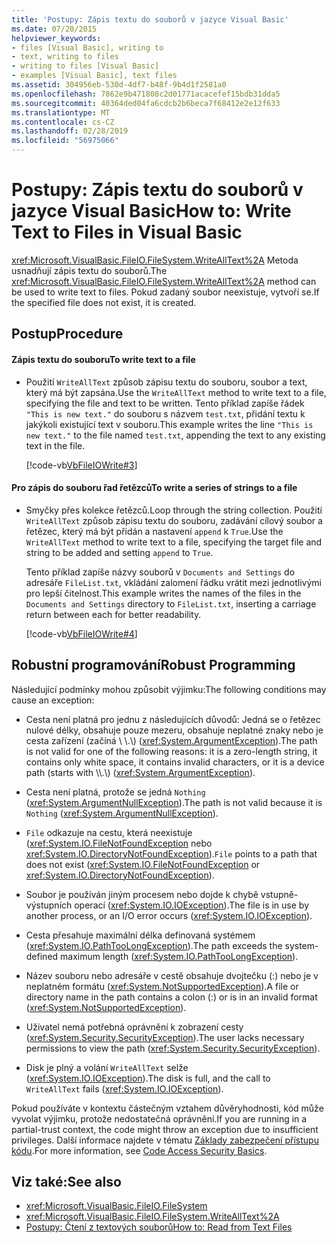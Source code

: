 ```yaml
---
title: 'Postupy: Zápis textu do souborů v jazyce Visual Basic'
ms.date: 07/20/2015
helpviewer_keywords:
- files [Visual Basic], writing to
- text, writing to files
- writing to files [Visual Basic]
- examples [Visual Basic], text files
ms.assetid: 304956eb-530d-4df7-b48f-9b4d1f2581a0
ms.openlocfilehash: 7862e9b471808c2d01771acacefef15bdb31dda5
ms.sourcegitcommit: 40364ded04fa6cdcb2b6beca7f68412e2e12f633
ms.translationtype: MT
ms.contentlocale: cs-CZ
ms.lasthandoff: 02/28/2019
ms.locfileid: "56975066"
---
```

# <a name="how-to-write-text-to-files-in-visual-basic"></a><span data-ttu-id="53cc5-102">Postupy: Zápis textu do souborů v jazyce Visual Basic</span><span class="sxs-lookup"><span data-stu-id="53cc5-102">How to: Write Text to Files in Visual Basic</span></span>
<span data-ttu-id="53cc5-103"><xref:Microsoft.VisualBasic.FileIO.FileSystem.WriteAllText%2A> Metoda usnadňují zápis textu do souborů.</span><span class="sxs-lookup"><span data-stu-id="53cc5-103">The <xref:Microsoft.VisualBasic.FileIO.FileSystem.WriteAllText%2A> method can be used to write text to files.</span></span> <span data-ttu-id="53cc5-104">Pokud zadaný soubor neexistuje, vytvoří se.</span><span class="sxs-lookup"><span data-stu-id="53cc5-104">If the specified file does not exist, it is created.</span></span>  
  
## <a name="procedure"></a><span data-ttu-id="53cc5-105">Postup</span><span class="sxs-lookup"><span data-stu-id="53cc5-105">Procedure</span></span>  
  
#### <a name="to-write-text-to-a-file"></a><span data-ttu-id="53cc5-106">Zápis textu do souboru</span><span class="sxs-lookup"><span data-stu-id="53cc5-106">To write text to a file</span></span>  
  
-   <span data-ttu-id="53cc5-107">Použití `WriteAllText` způsob zápisu textu do souboru, soubor a text, který má být zapsána.</span><span class="sxs-lookup"><span data-stu-id="53cc5-107">Use the `WriteAllText` method to write text to a file, specifying the file and text to be written.</span></span> <span data-ttu-id="53cc5-108">Tento příklad zapíše řádek `"This is new text."` do souboru s názvem `test.txt`, přidání textu k jakýkoli existující text v souboru.</span><span class="sxs-lookup"><span data-stu-id="53cc5-108">This example writes the line `"This is new text."` to the file named `test.txt`, appending the text to any existing text in the file.</span></span>  
  
     [!code-vb[VbFileIOWrite#3](~/samples/snippets/visualbasic/VS_Snippets_VBCSharp/VbFileIOWrite/VB/Class1.vb#3)]  
  
#### <a name="to-write-a-series-of-strings-to-a-file"></a><span data-ttu-id="53cc5-109">Pro zápis do souboru řad řetězců</span><span class="sxs-lookup"><span data-stu-id="53cc5-109">To write a series of strings to a file</span></span>  
  
-   <span data-ttu-id="53cc5-110">Smyčky přes kolekce řetězců.</span><span class="sxs-lookup"><span data-stu-id="53cc5-110">Loop through the string collection.</span></span> <span data-ttu-id="53cc5-111">Použití `WriteAllText` způsob zápisu textu do souboru, zadávání cílový soubor a řetězec, který má být přidán a nastavení `append` k `True`.</span><span class="sxs-lookup"><span data-stu-id="53cc5-111">Use the `WriteAllText` method to write text to a file, specifying the target file and string to be added and setting `append` to `True`.</span></span>  
  
     <span data-ttu-id="53cc5-112">Tento příklad zapíše názvy souborů v `Documents and Settings` do adresáře `FileList.txt`, vkládání zalomení řádku vrátit mezi jednotlivými pro lepší čitelnost.</span><span class="sxs-lookup"><span data-stu-id="53cc5-112">This example writes the names of the files in the `Documents and Settings` directory to `FileList.txt`, inserting a carriage return between each for better readability.</span></span>  
  
     [!code-vb[VbFileIOWrite#4](~/samples/snippets/visualbasic/VS_Snippets_VBCSharp/VbFileIOWrite/VB/Class1.vb#4)]  
  
## <a name="robust-programming"></a><span data-ttu-id="53cc5-113">Robustní programování</span><span class="sxs-lookup"><span data-stu-id="53cc5-113">Robust Programming</span></span>  
 <span data-ttu-id="53cc5-114">Následující podmínky mohou způsobit výjimku:</span><span class="sxs-lookup"><span data-stu-id="53cc5-114">The following conditions may cause an exception:</span></span>  
  
-   <span data-ttu-id="53cc5-115">Cesta není platná pro jednu z následujících důvodů: Jedná se o řetězec nulové délky, obsahuje pouze mezeru, obsahuje neplatné znaky nebo je cesta zařízení (začíná \\ \\.\\) (<xref:System.ArgumentException>).</span><span class="sxs-lookup"><span data-stu-id="53cc5-115">The path is not valid for one of the following reasons: it is a zero-length string, it contains only white space, it contains invalid characters, or it is a device path (starts with \\\\.\\) (<xref:System.ArgumentException>).</span></span>  
  
-   <span data-ttu-id="53cc5-116">Cesta není platná, protože se jedná `Nothing` (<xref:System.ArgumentNullException>).</span><span class="sxs-lookup"><span data-stu-id="53cc5-116">The path is not valid because it is `Nothing` (<xref:System.ArgumentNullException>).</span></span>  
  
-   <span data-ttu-id="53cc5-117">`File` odkazuje na cestu, která neexistuje (<xref:System.IO.FileNotFoundException> nebo <xref:System.IO.DirectoryNotFoundException>).</span><span class="sxs-lookup"><span data-stu-id="53cc5-117">`File` points to a path that does not exist (<xref:System.IO.FileNotFoundException> or <xref:System.IO.DirectoryNotFoundException>).</span></span>  
  
-   <span data-ttu-id="53cc5-118">Soubor je používán jiným procesem nebo dojde k chybě vstupně-výstupních operací (<xref:System.IO.IOException>).</span><span class="sxs-lookup"><span data-stu-id="53cc5-118">The file is in use by another process, or an I/O error occurs (<xref:System.IO.IOException>).</span></span>  
  
-   <span data-ttu-id="53cc5-119">Cesta přesahuje maximální délka definovaná systémem (<xref:System.IO.PathTooLongException>).</span><span class="sxs-lookup"><span data-stu-id="53cc5-119">The path exceeds the system-defined maximum length (<xref:System.IO.PathTooLongException>).</span></span>  
  
-   <span data-ttu-id="53cc5-120">Název souboru nebo adresáře v cestě obsahuje dvojtečku (:) nebo je v neplatném formátu (<xref:System.NotSupportedException>).</span><span class="sxs-lookup"><span data-stu-id="53cc5-120">A file or directory name in the path contains a colon (:) or is in an invalid format (<xref:System.NotSupportedException>).</span></span>  
  
-   <span data-ttu-id="53cc5-121">Uživatel nemá potřebná oprávnění k zobrazení cesty (<xref:System.Security.SecurityException>).</span><span class="sxs-lookup"><span data-stu-id="53cc5-121">The user lacks necessary permissions to view the path (<xref:System.Security.SecurityException>).</span></span>  
  
-   <span data-ttu-id="53cc5-122">Disk je plný a volání `WriteAllText` selže (<xref:System.IO.IOException>).</span><span class="sxs-lookup"><span data-stu-id="53cc5-122">The disk is full, and the call to `WriteAllText` fails (<xref:System.IO.IOException>).</span></span>  
  
 <span data-ttu-id="53cc5-123">Pokud používáte v kontextu částečným vztahem důvěryhodnosti, kód může vyvolat výjimku, protože nedostatečná oprávnění.</span><span class="sxs-lookup"><span data-stu-id="53cc5-123">If you are running in a partial-trust context, the code might throw an exception due to insufficient privileges.</span></span> <span data-ttu-id="53cc5-124">Další informace najdete v tématu [Základy zabezpečení přístupu kódu](../../../../framework/misc/code-access-security-basics.md).</span><span class="sxs-lookup"><span data-stu-id="53cc5-124">For more information, see [Code Access Security Basics](../../../../framework/misc/code-access-security-basics.md).</span></span>  
  
## <a name="see-also"></a><span data-ttu-id="53cc5-125">Viz také:</span><span class="sxs-lookup"><span data-stu-id="53cc5-125">See also</span></span>
- <xref:Microsoft.VisualBasic.FileIO.FileSystem>
- <xref:Microsoft.VisualBasic.FileIO.FileSystem.WriteAllText%2A>
- [<span data-ttu-id="53cc5-126">Postupy: Čtení z textových souborů</span><span class="sxs-lookup"><span data-stu-id="53cc5-126">How to: Read from Text Files</span></span>](../../../../visual-basic/developing-apps/programming/drives-directories-files/how-to-read-from-text-files.md)
